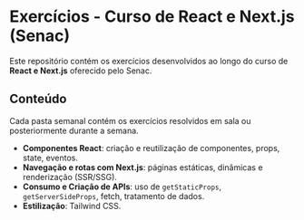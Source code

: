 # Exercícios - Curso de React e Next.js (Senac)

Este repositório contém os exercícios desenvolvidos ao longo do curso de **React e Next.js** oferecido pelo Senac.

##  Conteúdo
Cada pasta semanal contém os exercícios resolvidos em sala ou posteriormente durante a semana.

- **Componentes React**: criação e reutilização de componentes, props, state, eventos.
- **Navegação e rotas com Next.js**: páginas estáticas, dinâmicas e renderização (SSR/SSG).
- **Consumo e Criação de APIs**: uso de `getStaticProps`, `getServerSideProps`, fetch, tratamento de dados.
- **Estilização**: Tailwind CSS.
